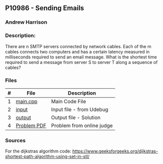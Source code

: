 ## P10986 - Sending Emails
### Andrew Harrison
### Description:

There are n SMTP servers connected by network cables. Each of the m cables connects two computers and has a certain latency measured in milliseconds required to send an email message. What
is the shortest time required to send a message from server S to server T along a sequence of cables?

### Files

|   #   | File                       | Description                                                |
| :---: | -------------------------- | ---------------------------------------------------------- |
|   1   | [main.cpp](./main.cpp)     | Main Code File                                             |
|   2   | [input](./input.txt)       | Input file - from Udebug                                   |
|   3   | [output](./output.txt)     | Output file - Solution                                     |
|   4   | [Problem PDF](./10986.pdf) | Problem from online judge                                  |

### Sources
For the dijkstras algorithm code:
https://www.geeksforgeeks.org/dijkstras-shortest-path-algorithm-using-set-in-stl/
